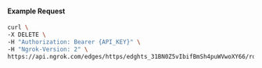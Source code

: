 <!-- Code generated for API Clients. DO NOT EDIT. -->

#### Example Request

```bash
curl \
-X DELETE \
-H "Authorization: Bearer {API_KEY}" \
-H "Ngrok-Version: 2" \
https://api.ngrok.com/edges/https/edghts_31BN0Z5vIbifBmSh4puWVwoXY66/routes/edghtsrt_31BN0dNtf8RkOws08rnIr93qtiT/traffic_policy
```
